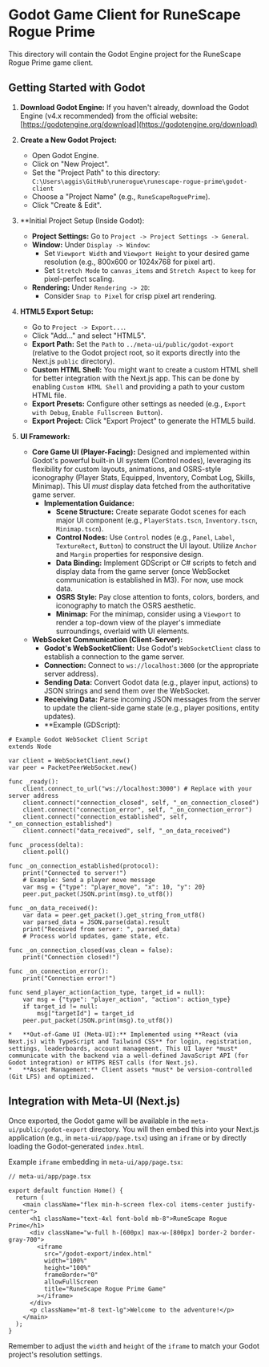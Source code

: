 # Godot Game Client for RuneScape Rogue Prime

This directory will contain the Godot Engine project for the RuneScape Rogue Prime game client.

## Getting Started with Godot

1.  **Download Godot Engine:** If you haven't already, download the Godot Engine (v4.x recommended) from the official website: [https://godotengine.org/download](https://godotengine.org/download)

2.  **Create a New Godot Project:**
    *   Open Godot Engine.
    *   Click on "New Project".
    *   Set the "Project Path" to this directory: `C:\Users\aggis\GitHub\runerogue\runescape-rogue-prime\godot-client`
    *   Choose a "Project Name" (e.g., `RuneScapeRoguePrime`).
    *   Click "Create & Edit".

3.  **Initial Project Setup (Inside Godot):
    *   **Project Settings:** Go to `Project -> Project Settings -> General`.
    *   **Window:** Under `Display -> Window`:
        *   Set `Viewport Width` and `Viewport Height` to your desired game resolution (e.g., 800x600 or 1024x768 for pixel art).
        *   Set `Stretch Mode` to `canvas_items` and `Stretch Aspect` to `keep` for pixel-perfect scaling.
    *   **Rendering:** Under `Rendering -> 2D`:
        *   Consider `Snap to Pixel` for crisp pixel art rendering.

4.  **HTML5 Export Setup:**
    *   Go to `Project -> Export...`.
    *   Click "Add..." and select "HTML5".
    *   **Export Path:** Set the `Path` to `../meta-ui/public/godot-export` (relative to the Godot project root, so it exports directly into the Next.js `public` directory).
    *   **Custom HTML Shell:** You might want to create a custom HTML shell for better integration with the Next.js app. This can be done by enabling `Custom HTML Shell` and providing a path to your custom HTML file.
    *   **Export Presets:** Configure other settings as needed (e.g., `Export with Debug`, `Enable Fullscreen Button`).
    *   **Export Project:** Click "Export Project" to generate the HTML5 build.

5.  **UI Framework:**
    *   **Core Game UI (Player-Facing):** Designed and implemented within Godot's powerful built-in UI system (Control nodes), leveraging its flexibility for custom layouts, animations, and OSRS-style iconography (Player Stats, Equipped, Inventory, Combat Log, Skills, Minimap). This UI *must* display data fetched from the authoritative game server.
        *   **Implementation Guidance:**
            *   **Scene Structure:** Create separate Godot scenes for each major UI component (e.g., `PlayerStats.tscn`, `Inventory.tscn`, `Minimap.tscn`).
            *   **Control Nodes:** Use `Control` nodes (e.g., `Panel`, `Label`, `TextureRect`, `Button`) to construct the UI layout. Utilize `Anchor` and `Margin` properties for responsive design.
            *   **Data Binding:** Implement GDScript or C# scripts to fetch and display data from the game server (once WebSocket communication is established in M3). For now, use mock data.
            *   **OSRS Style:** Pay close attention to fonts, colors, borders, and iconography to match the OSRS aesthetic.
            *   **Minimap:** For the minimap, consider using a `Viewport` to render a top-down view of the player's immediate surroundings, overlaid with UI elements.
    *   **WebSocket Communication (Client-Server):**
        *   **Godot's WebSocketClient:** Use Godot's `WebSocketClient` class to establish a connection to the game server.
        *   **Connection:** Connect to `ws://localhost:3000` (or the appropriate server address).
        *   **Sending Data:** Convert Godot data (e.g., player input, actions) to JSON strings and send them over the WebSocket.
        *   **Receiving Data:** Parse incoming JSON messages from the server to update the client-side game state (e.g., player positions, entity updates).
        *   **Example (GDScript):

```gdscript
# Example Godot WebSocket Client Script
extends Node

var client = WebSocketClient.new()
var peer = PacketPeerWebSocket.new()

func _ready():
    client.connect_to_url("ws://localhost:3000") # Replace with your server address
    client.connect("connection_closed", self, "_on_connection_closed")
    client.connect("connection_error", self, "_on_connection_error")
    client.connect("connection_established", self, "_on_connection_established")
    client.connect("data_received", self, "_on_data_received")

func _process(delta):
    client.poll()

func _on_connection_established(protocol):
    print("Connected to server!")
    # Example: Send a player move message
    var msg = {"type": "player_move", "x": 10, "y": 20}
    peer.put_packet(JSON.print(msg).to_utf8())

func _on_data_received():
    var data = peer.get_packet().get_string_from_utf8()
    var parsed_data = JSON.parse(data).result
    print("Received from server: ", parsed_data)
    # Process world updates, game state, etc.

func _on_connection_closed(was_clean = false):
    print("Connection closed!")

func _on_connection_error():
    print("Connection error!")

func send_player_action(action_type, target_id = null):
    var msg = {"type": "player_action", "action": action_type}
    if target_id != null:
        msg["targetId"] = target_id
    peer.put_packet(JSON.print(msg).to_utf8())
```

    *   **Out-of-Game UI (Meta-UI):** Implemented using **React (via Next.js) with TypeScript and Tailwind CSS** for login, registration, settings, leaderboards, account management. This UI layer *must* communicate with the backend via a well-defined JavaScript API (for Godot integration) or HTTPS REST calls (for Next.js).
    *   **Asset Management:** Client assets *must* be version-controlled (Git LFS) and optimized.

## Integration with Meta-UI (Next.js)

Once exported, the Godot game will be available in the `meta-ui/public/godot-export` directory. You will then embed this into your Next.js application (e.g., in `meta-ui/app/page.tsx`) using an `iframe` or by directly loading the Godot-generated `index.html`.

Example `iframe` embedding in `meta-ui/app/page.tsx`:

```tsx
// meta-ui/app/page.tsx

export default function Home() {
  return (
    <main className="flex min-h-screen flex-col items-center justify-center">
      <h1 className="text-4xl font-bold mb-8">RuneScape Rogue Prime</h1>
      <div className="w-full h-[600px] max-w-[800px] border-2 border-gray-700">
        <iframe
          src="/godot-export/index.html"
          width="100%"
          height="100%"
          frameBorder="0"
          allowFullScreen
          title="RuneScape Rogue Prime Game"
        ></iframe>
      </div>
      <p className="mt-8 text-lg">Welcome to the adventure!</p>
    </main>
  );
}
```

Remember to adjust the `width` and `height` of the `iframe` to match your Godot project's resolution settings.
